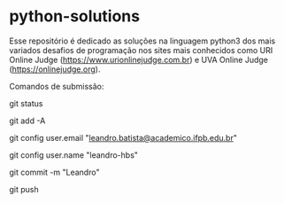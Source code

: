 # python-solutions

Esse repositório é dedicado as soluções na linguagem python3 dos mais variados desafios de programação nos sites mais conhecidos como URI Online Judge (https://www.urionlinejudge.com.br) e UVA Online Judge (https://onlinejudge.org).

Comandos de submissão:

git status

git add -A

git config user.email "leandro.batista@academico.ifpb.edu.br"

git config user.name "leandro-hbs"

git commit -m "Leandro"

git push
